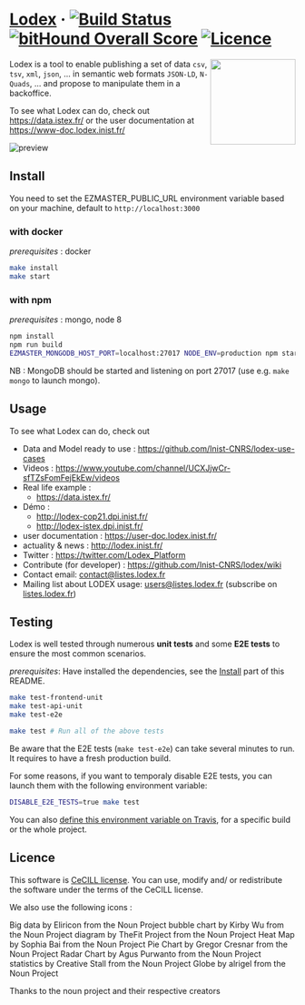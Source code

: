 # [Lodex](http://lodex.inist.fr) &middot; [![Build Status](https://travis-ci.org/Inist-CNRS/lodex.svg?branch=master)](https://travis-ci.org/Inist-CNRS/lodex) [![bitHound Overall Score](https://cdn.rawgit.com/aleen42/badges/master/src/gitbook_1.svg)](https://lodex.gitbooks.io/lodex-user-documentation) [![Licence](https://img.shields.io/badge/licence-CeCILL%202.1-yellow.svg)](http://www.cecill.info)

<img src="https://user-images.githubusercontent.com/7420853/30152932-1794db3c-93b5-11e7-98ab-a7f28d0061cb.png" width=150 align=right>

Lodex is a tool to enable publishing a set of data `csv`, `tsv`, `xml`, `json`, ... in semantic web formats `JSON-LD`, `N-Quads`, ... and propose to manipulate them in a backoffice.

To see what Lodex can do, check out <https://data.istex.fr/> or the user documentation at <https://www-doc.lodex.inist.fr/>

![preview](https://docs.google.com/drawings/d/e/2PACX-1vQA8ze2ktkRLXZB9sNWkft0cUpf_jOJbTfQA7AtzvwsRfswBCuiWwEsI3kvHzAzmZNhz4CxcePQ02cA/pub?w=904&h=581)

## Install

You need to set the EZMASTER_PUBLIC_URL environment variable based on your machine, default to `http://localhost:3000`

### with docker

_prerequisites_ : docker

```bash
make install
make start
```

### with npm

_prerequisites_ : mongo, node 8

```bash
npm install
npm run build
EZMASTER_MONGODB_HOST_PORT=localhost:27017 NODE_ENV=production npm start
```

NB : MongoDB should be started and listening on port 27017 (use e.g. `make
mongo` to launch mongo).

## Usage

To see what Lodex can do, check out

- Data and Model ready to use : <https://github.com/Inist-CNRS/lodex-use-cases>
- Videos : <https://www.youtube.com/channel/UCXJjwCr-sfTZsFomFejEkEw/videos>
- Real life example :
  - <https://data.istex.fr/>
- Démo :
  - <http://lodex-cop21.dpi.inist.fr/>
  - <http://lodex-istex.dpi.inist.fr/>
- user documentation : <https://user-doc.lodex.inist.fr/>
- actuality & news : <http://lodex.inist.fr/>
- Twitter : <https://twitter.com/Lodex_Platform>
- Contribute (for developer) : <https://github.com/Inist-CNRS/lodex/wiki>
- Contact email: contact@listes.lodex.fr
- Mailing list about LODEX usage: users@listes.lodex.fr (subscribe on [listes.lodex.fr](https://listes.lodex.fr/sympa/info/users))

## Testing

Lodex is well tested through numerous **unit tests** and some **E2E tests** to ensure the most common scenarios.

_prerequisites_: Have installed the dependencies, see the [Install](#install) part of this README.

```bash
make test-frontend-unit
make test-api-unit
make test-e2e

make test # Run all of the above tests
```

Be aware that the E2E tests (`make test-e2e`) can take several minutes to run. It requires to have a fresh production build.

For some reasons, if you want to temporaly disable E2E tests, you can launch them with the following environment variable:

```bash
DISABLE_E2E_TESTS=true make test
```

You can also [define this environment variable on Travis](https://docs.travis-ci.com/user/environment-variables/), for a specific build or the whole project.

## Licence

This software is [CeCILL license](https://github.com/Inist-CNRS/lodex/blob/master/LICENSE).
You can  use, modify and/ or redistribute the software under the terms of the CeCILL license.

We also use the following icons :

Big data by Eliricon from the Noun Project
bubble chart by Kirby Wu from the Noun Project
diagram by TheFit Project from the Noun Project
Heat Map by Sophia Bai from the Noun Project
Pie Chart by Gregor Cresnar from the Noun Project
Radar Chart by Agus Purwanto from the Noun Project
statistics by Creative Stall from the Noun Project
Globe by alrigel from the Noun Project

Thanks to the noun project and their respective creators
